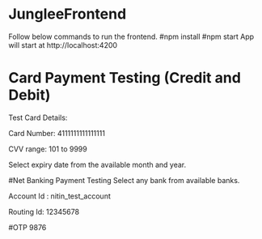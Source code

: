 # JungleeFrontend
Follow below commands to run the frontend.
#npm install
#npm start
App will start at http://localhost:4200

# Card Payment Testing (Credit and Debit)
Test Card Details:

Card Number: 4111111111111111

CVV range: 101 to 9999

Select expiry date from the available month and year.

#Net Banking Payment Testing
Select any bank from available banks.

Account Id : nitin_test_account 

Routing Id: 12345678


#OTP 
9876
